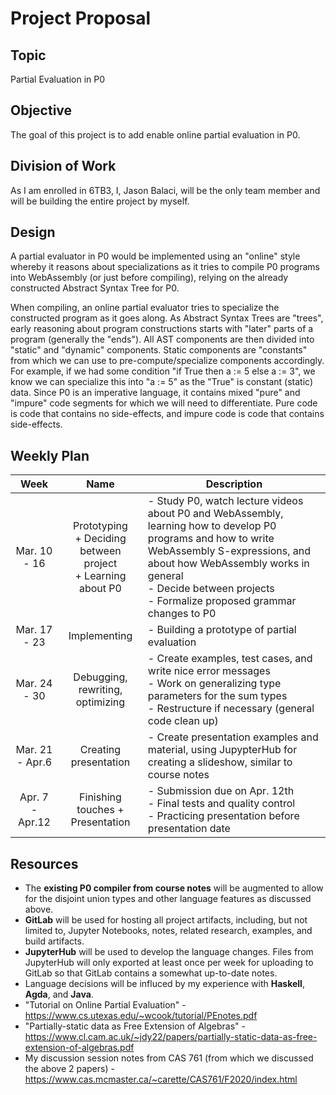 # Project Proposal

## Topic
Partial Evaluation in P0

## Objective
The goal of this project is to add enable online partial evaluation in P0.

## Division of Work
As I am enrolled in 6TB3, I, Jason Balaci, will be the only team member and will be building the entire project by myself.

## Design
A partial evaluator in P0 would be implemented using an "online" style whereby it reasons about specializations as it tries to compile P0 programs into WebAssembly (or just before compiling), relying on the already constructed Abstract Syntax Tree for P0.

When compiling, an online partial evaluator tries to specialize the constructed program as it goes along. As Abstract Syntax Trees are "trees", early reasoning about program constructions starts with "later" parts of a program (generally the "ends"). All AST components are then divided into "static" and "dynamic" components. Static components are "constants" from which we can use to pre-compute/specialize components accordingly. For example, if we had some condition "if True then a := 5 else a := 3", we know we can specialize this into "a := 5" as the "True" is constant (static) data. Since P0 is an imperative language, it contains mixed "pure" and "impure" code segments for which we will need to differentiate. Pure code is code that contains no side-effects, and impure code is code that contains side-effects.

## Weekly Plan

|       Week      |                           Name                           | Description |
|:---------------:|:--------------------------------------------------------:|-------------|
|   Mar. 10 - 16  | Prototyping <br>+ Deciding between project<br>+ Learning about P0 | - Study P0, watch lecture videos about P0 and WebAssembly, learning how to develop P0 programs and how to write WebAssembly S-expressions, and about how WebAssembly works in general<br> - Decide between projects<br> - Formalize proposed grammar changes to P0|
|   Mar. 17 - 23  |                       Implementing                       | - Building a prototype of partial evaluation |
|   Mar. 24 - 30  |             Debugging, rewriting, optimizing             | - Create examples, test cases, and write nice error messages<br> - Work on generalizing type parameters for the sum types<br> - Restructure if necessary (general code clean up) |
| Mar. 21 - Apr.6 |                   Creating presentation                  | - Create presentation examples and material, using JupypterHub for creating a slideshow, similar to course notes |
| Apr. 7 - Apr.12 |             Finishing touches + Presentation             | - Submission due on Apr. 12th<br> - Final tests and quality control<br> - Practicing presentation before presentation date |

## Resources
* The **existing P0 compiler from course notes** will be augmented to allow for the disjoint union types and other language features as discussed above.
* **GitLab** will be used for hosting all project artifacts, including, but not limited to, Jupyter Notebooks, notes, related research, examples, and build artifacts.
* **JupyterHub** will be used to develop the language changes. Files from JupyterHub will only exported at least once per week for uploading to GitLab so that GitLab contains a somewhat up-to-date notes.
* Language decisions will be influced by my experience with **Haskell**, **Agda**, and **Java**.
* "Tutorial on Online Partial Evaluation" - https://www.cs.utexas.edu/~wcook/tutorial/PEnotes.pdf
* "Partially-static data as Free Extension of Algebras" - https://www.cl.cam.ac.uk/~jdy22/papers/partially-static-data-as-free-extension-of-algebras.pdf
* My discussion session notes from CAS 761 (from which we discussed the above 2 papers) - https://www.cas.mcmaster.ca/~carette/CAS761/F2020/index.html
